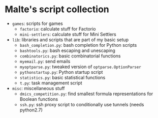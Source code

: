 # Malte's script collection

  * `games`: scripts for games
    * `factorio`: calculate stuff for Factorio
    * `mini-settlers`: calculate stuff for Mini Settlers
  * `lib`: libraries and scripts that are part of my basic setup
    * `bash_completion.py`: bash completion for Python scripts
    * `bashtools.py`: bash escaping and unescaping
    * `combinatorics.py`: basic combinatorial functions
    * `myemail.py`: send emails
    * `myoptparse.py`: tweaked version of `optparse.OptionParser`
    * `pythonstartup.py`: Python startup script
    * `statistics.py`: basic statistical functions
    * `t.py`: task management script
  * `misc`: miscellaneous stuff
    * `dmics_competition.py`: find smallest formula representations for Boolean functions
    * `ssh.py`: ssh proxy script to conditionally use tunnels (needs python2.7)

